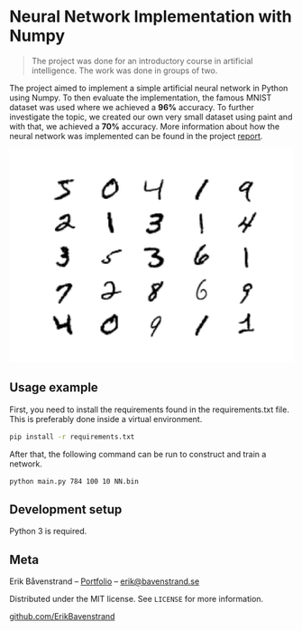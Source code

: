 # Neural Network Implementation with Numpy
> The project was done for an introductory course in artificial intelligence. The work was done in groups of two.

The project aimed to implement a simple artificial neural network in Python using Numpy. To then evaluate the implementation, the famous MNIST dataset was used where we achieved a **96%** accuracy. To further investigate the topic, we created our own very small dataset using paint and with that, we achieved a **70%** accuracy. More information about how the neural network was implemented can be found in the project [report](Neural-Network_Report.pdf).

<p align="center">
  <img src="./images/MNIST.png" />
</p>

## Usage example
First, you need to install the requirements found in the requirements.txt file. This is preferably done inside a virtual environment.
```sh
pip install -r requirements.txt
```
After that, the following command can be run to construct and train a network.
```sh
python main.py 784 100 10 NN.bin
```

## Development setup

Python 3 is required.


## Meta

Erik Båvenstrand – [Portfolio](https://bavenstrand.se) – erik@bavenstrand.se

Distributed under the MIT license. See ``LICENSE`` for more information.

[github.com/ErikBavenstrand](https://github.com/ErikBavenstrand)
